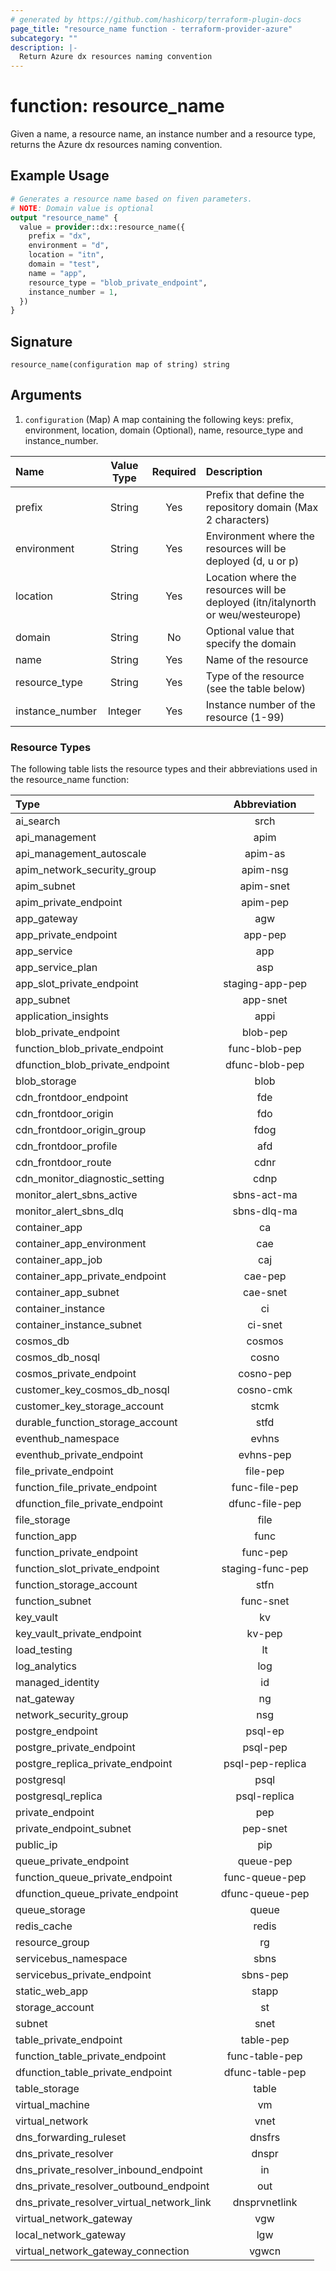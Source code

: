```yaml
---
# generated by https://github.com/hashicorp/terraform-plugin-docs
page_title: "resource_name function - terraform-provider-azure"
subcategory: ""
description: |-
  Return Azure dx resources naming convention
---
```


# function: resource_name

Given a name, a resource name, an instance number and a resource type, returns the Azure dx resources naming convention.

## Example Usage

```terraform
# Generates a resource name based on fiven parameters.
# NOTE: Domain value is optional
output "resource_name" {
  value = provider::dx::resource_name({
    prefix = "dx",
    environment = "d",
    location = "itn",
    domain = "test",
    name = "app",
    resource_type = "blob_private_endpoint",
    instance_number = 1,
  })
}
```

## Signature

<!-- signature generated by tfplugindocs -->

```text
resource_name(configuration map of string) string
```

## Arguments

<!-- arguments generated by tfplugindocs -->

1. `configuration` (Map) A map containing the following keys: prefix, environment, location, domain (Optional), name, resource_type and instance_number.

| Name            | Value Type | Required | Description                                                                      |
| :-------------- | :--------: | :------: | :------------------------------------------------------------------------------- |
| prefix          |   String   |   Yes    | Prefix that define the repository domain (Max 2 characters)                      |
| environment     |   String   |   Yes    | Environment where the resources will be deployed (d, u or p)                     |
| location        |   String   |   Yes    | Location where the resources will be deployed (itn/italynorth or weu/westeurope) |
| domain          |   String   |    No    | Optional value that specify the domain                                           |
| name            |   String   |   Yes    | Name of the resource                                                             |
| resource_type   |   String   |   Yes    | Type of the resource (see the table below)                                       |
| instance_number |  Integer   |   Yes    | Instance number of the resource (1-99)                                           |

### Resource Types

The following table lists the resource types and their abbreviations used in the resource_name function:

| Type                                      |   Abbreviation   |
| :---------------------------------------- | :--------------: |
| ai_search                                 |       srch       |
| api_management                            |       apim       |
| api_management_autoscale                  |     apim-as      |
| apim_network_security_group               |     apim-nsg     |
| apim_subnet                               |    apim-snet     |
| apim_private_endpoint                     |     apim-pep     |
| app_gateway                               |       agw        |
| app_private_endpoint                      |     app-pep      |
| app_service                               |       app        |
| app_service_plan                          |       asp        |
| app_slot_private_endpoint                 | staging-app-pep  |
| app_subnet                                |     app-snet     |
| application_insights                      |       appi       |
| blob_private_endpoint                     |     blob-pep     |
| function_blob_private_endpoint            |  func-blob-pep   |
| dfunction_blob_private_endpoint           |  dfunc-blob-pep  |
| blob_storage                              |       blob       |
| cdn_frontdoor_endpoint                    |       fde        |
| cdn_frontdoor_origin                      |       fdo        |
| cdn_frontdoor_origin_group                |       fdog       |
| cdn_frontdoor_profile                     |       afd        |
| cdn_frontdoor_route                       |       cdnr       |
| cdn_monitor_diagnostic_setting            |       cdnp       |
| monitor_alert_sbns_active                 |   sbns-act-ma    |
| monitor_alert_sbns_dlq                    |   sbns-dlq-ma    |
| container_app                             |        ca        |
| container_app_environment                 |       cae        |
| container_app_job                         |       caj        |
| container_app_private_endpoint            |     cae-pep      |
| container_app_subnet                      |     cae-snet     |
| container_instance                        |        ci        |
| container_instance_subnet                 |     ci-snet      |
| cosmos_db                                 |      cosmos      |
| cosmos_db_nosql                           |      cosno       |
| cosmos_private_endpoint                   |    cosno-pep     |
| customer_key_cosmos_db_nosql              |    cosno-cmk     |
| customer_key_storage_account              |      stcmk       |
| durable_function_storage_account          |       stfd       |
| eventhub_namespace                        |      evhns       |
| eventhub_private_endpoint                 |    evhns-pep     |
| file_private_endpoint                     |     file-pep     |
| function_file_private_endpoint            |  func-file-pep   |
| dfunction_file_private_endpoint           |  dfunc-file-pep  |
| file_storage                              |       file       |
| function_app                              |       func       |
| function_private_endpoint                 |     func-pep     |
| function_slot_private_endpoint            | staging-func-pep |
| function_storage_account                  |       stfn       |
| function_subnet                           |    func-snet     |
| key_vault                                 |        kv        |
| key_vault_private_endpoint                |      kv-pep      |
| load_testing                              |        lt        |
| log_analytics                             |       log        |
| managed_identity                          |        id        |
| nat_gateway                               |        ng        |
| network_security_group                    |       nsg        |
| postgre_endpoint                          |     psql-ep      |
| postgre_private_endpoint                  |     psql-pep     |
| postgre_replica_private_endpoint          | psql-pep-replica |
| postgresql                                |       psql       |
| postgresql_replica                        |   psql-replica   |
| private_endpoint                          |       pep        |
| private_endpoint_subnet                   |     pep-snet     |
| public_ip                                 |       pip        |
| queue_private_endpoint                    |    queue-pep     |
| function_queue_private_endpoint           |  func-queue-pep  |
| dfunction_queue_private_endpoint          | dfunc-queue-pep  |
| queue_storage                             |      queue       |
| redis_cache                               |      redis       |
| resource_group                            |        rg        |
| servicebus_namespace                      |       sbns       |
| servicebus_private_endpoint               |     sbns-pep     |
| static_web_app                            |      stapp       |
| storage_account                           |        st        |
| subnet                                    |       snet       |
| table_private_endpoint                    |    table-pep     |
| function_table_private_endpoint           |  func-table-pep  |
| dfunction_table_private_endpoint          | dfunc-table-pep  |
| table_storage                             |      table       |
| virtual_machine                           |        vm        |
| virtual_network                           |       vnet       |
| dns_forwarding_ruleset                    |      dnsfrs      |
| dns_private_resolver                      |      dnspr       |
| dns_private_resolver_inbound_endpoint     |        in        |
| dns_private_resolver_outbound_endpoint    |       out        |
| dns_private_resolver_virtual_network_link |  dnsprvnetlink   |
| virtual_network_gateway                   |       vgw        |
| local_network_gateway                     |       lgw        |
| virtual_network_gateway_connection        |      vgwcn       |

